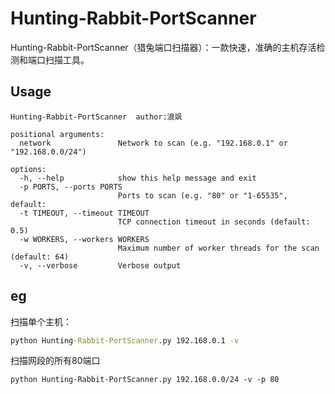 # Hunting-Rabbit-PortScanner

Hunting-Rabbit-PortScanner（猎兔端口扫描器）：一款快速，准确的主机存活检测和端口扫描工具。

## Usage

```
Hunting-Rabbit-PortScanner  author:浪飒

positional arguments:
  network               Network to scan (e.g. "192.168.0.1" or "192.168.0.0/24")

options:
  -h, --help            show this help message and exit
  -p PORTS, --ports PORTS
                        Ports to scan (e.g. "80" or "1-65535", default: 
  -t TIMEOUT, --timeout TIMEOUT
                        TCP connection timeout in seconds (default: 0.5)
  -w WORKERS, --workers WORKERS
                        Maximum number of worker threads for the scan (default: 64)
  -v, --verbose         Verbose output
```

## eg

扫描单个主机：

```cmd
python Hunting-Rabbit-PortScanner.py 192.168.0.1 -v
```

扫描网段的所有80端口

```
python Hunting-Rabbit-PortScanner.py 192.168.0.0/24 -v -p 80
```

